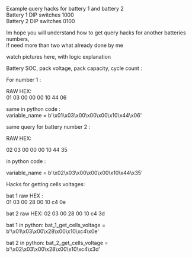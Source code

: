 Example query hacks for battery 1 and battery 2 <br />
Battery 1 DIP switches 1000 <br />
Battery 2 DIP switches 0100 <br />

Im hope you will understand how to get query hacks for another batteries numbers,  <br />
if need more than two what already done by me  <br />

watch pictures here, with logic explanation  <br />

Battery SOC, pack voltage, pack capacity, cycle count :  <br />

For number 1 : <br />

RAW HEX:  <br />
01 03 00 00 00 10 44 06 <br />

same in python code : <br />
variable_name = b'\x01\x03\x00\x00\x00\x10\x44\x06'

same query for battery number 2 : <br />

RAW HEX:  <br />

02 03 00 00 00 10 44 35 <br />

in python code : <br />

variable_name = b'\x02\x03\x00\x00\x00\x10\x44\x35' <br />

Hacks for getting cells voltages:  <br />

bat 1 raw HEX : <br />
01 03 00 28 00 10 c4 0e <br />

bat 2 raw HEX: 
02 03 00 28 00 10 c4 3d <br />

bat 1 in python:
bat_1_get_cells_voltage = b'\x01\x03\x00\x28\x00\x10\xc4\x0e' <br />

bat 2 in python:
bat_2_get_cells_voltage = b'\x02\x03\x00\x28\x00\x10\xc4\x3d' <br />
